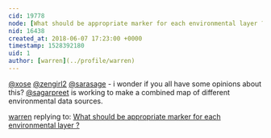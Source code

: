 ```yaml
---
cid: 19778
node: [What should be appropriate marker for each environmental layer ?](../notes/sagarpreet/06-06-2018/what-should-be-appropriate-marker-for-each-environmental-layer)
nid: 16438
created_at: 2018-06-07 17:23:00 +0000
timestamp: 1528392180
uid: 1
author: [warren](../profile/warren)
---
```


[@xose](/profile/xose) [@zengirl2](/profile/zengirl2) [@sarasage](/profile/sarasage) - i wonder if you all have some opinions about this? [@sagarpreet](/profile/sagarpreet) is working to make a combined map of different environmental data sources. 

[warren](../profile/warren) replying to: [What should be appropriate marker for each environmental layer ?](../notes/sagarpreet/06-06-2018/what-should-be-appropriate-marker-for-each-environmental-layer)


